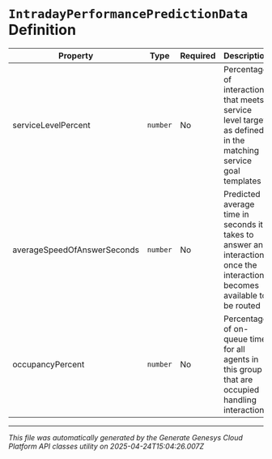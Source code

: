 # `IntradayPerformancePredictionData` Definition

| Property | Type | Required | Description |
|----------|------|----------|-------------|
| serviceLevelPercent | `number` | No | Percentage of interactions that meets service level target as defined in the matching service goal templates |
| averageSpeedOfAnswerSeconds | `number` | No | Predicted average time in seconds it takes to answer an interaction once the interaction becomes available to be routed |
| occupancyPercent | `number` | No | Percentage of on-queue time for all agents in this group that are occupied handling interactions |

---

*This file was automatically generated by the Generate Genesys Cloud Platform API classes utility on 2025-04-24T15:04:26.007Z*